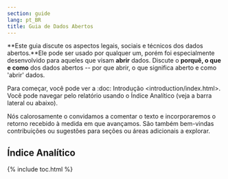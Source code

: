 ```yaml
---
section: guide
lang: pt_BR
title: Guia de Dados Abertos
---
```


**Este guia discute os aspectos legais, sociais e técnicos dos dados abertos.**Ele pode ser usado por qualquer um, porém foi especialmente desenvolvido para aqueles que visam **abrir** dados. Discute o **porquê, o que e como** dos dados abertos -- por que abrir, o que significa aberto e como 'abrir' dados.

Para começar, você pode ver a :doc: Introdução \<introduction/index.html\>. Você pode navegar pelo relatório usando o Índice Analítico (veja a barra lateral ou abaixo).

Nós calorosamente o convidamos a comentar o texto e incorporaremos o retorno recebido à medida em que avançamos. São também bem-vindas contribuições ou sugestões para seções ou áreas adicionais a explorar.

## Índice Analítico

{% include toc.html %}
